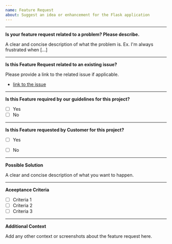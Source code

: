```yaml
---
name: Feature Request
about: Suggest an idea or enhancement for the Flask application
---
```


----------
**Is your feature request related to a problem? Please describe.**

A clear and concise description of what the problem is. Ex. I'm always frustrated when [...]

----------

**Is this Feature Request related to an existing issue?**

Please provide a link to the related issue if applicable.
* [link to the issue]() 

----------
**Is this Feature required by our guidelines for this project?**

* [ ] Yes
* [ ] No

----------
**Is this Feature requested by Customer for this project?**

* [ ] Yes
* [ ] No


----------
**Possible Solution**

A clear and concise description of what you want to happen.

----------
**Aceeptance Criteria**

* [ ] Criteria 1
* [ ] Criteria 2
* [ ] Criteria 3

----------
**Additional Context**

Add any other context or screenshots about the feature request here.

